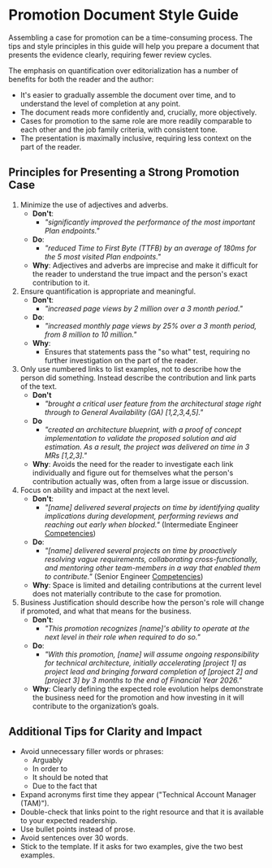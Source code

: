 # Promotion Document Style Guide

Assembling a case for promotion can be a time-consuming process. The tips and style principles in this guide will help you prepare a document that presents the evidence clearly, requiring fewer review cycles.

The emphasis on quantification over editorialization has a number of benefits for both the reader and the author:

- It's easier to gradually assemble the document over time, and to understand the level of completion at any point.
- The document reads more confidently and, crucially, more objectively.
- Cases for promotion to the same role are more readily comparable to each other and the job family criteria, with consistent tone.
- The presentation is maximally inclusive, requiring less context on the part of the reader.

## Principles for Presenting a Strong Promotion Case

1. Minimize the use of adjectives and adverbs.
   - **Don't**:
     - _"significantly improved the performance of the most important Plan endpoints."_
   - **Do**:
     - _"reduced Time to First Byte (TTFB) by an average of 180ms for the 5 most visited Plan endpoints."_
   - **Why**: Adjectives and adverbs are imprecise and make it difficult for the reader to understand the true impact and the person's exact contribution to it.
1. Ensure quantification is appropriate and meaningful.
   - **Don't**:
     - _"increased page views by 2 million over a 3 month period."_
   - **Do**:
     - _"increased monthly page views by 25% over a 3 month period, from 8 million to 10 million."_
   - **Why**:
     - Ensures that statements pass the "so what" test, requiring no further investigation on the part of the reader.
1. Only use numbered links to list examples, not to describe how the person did something. Instead describe the contribution and link parts of the text.
   - **Don't**
     - _"brought a critical user feature from the architectural stage right through to General Availability (GA) [1,2,3,4,5]."_
   - **Do**
     - _"created an architecture blueprint, with a proof of concept implementation to validate the proposed solution and aid estimation. As a result, the project was delivered on time in 3 MRs [1,2,3]."_
   - **Why**: Avoids the need for the reader to investigate each link individually and figure out for themselves what the person's contribution actually was, often from a large issue or discussion.
1. Focus on ability and impact at the next level.
   - **Don't**:
      - _"[name] delivered several projects on time by identifying quality implications during development, performing reviews and reaching out early when blocked."_ (Intermediate Engineer [Competencies](/handbook/engineering/careers/matrix/intermediate/))
   - **Do**:
      - _"[name] delivered several projects on time by proactively resolving vague requirements, collaborating cross-functionally, and mentoring other team-members in a way that enabled them to contribute."_ (Senior Engineer [Competencies](/handbook/engineering/careers/matrix/senior/))
   - **Why**: Space is limited and detailing contributions at the current level does not materially contribute to the case for promotion.
1. Business Justification should describe how the person's role will change if promoted, and what that means for the business.
   - **Don't**:
     - _"This promotion recognizes [name]'s ability to operate at the next level in their role when required to do so."_
   - **Do**:
     - _"With this promotion, [name] will assume ongoing responsibility for technical architecture, initially accelerating [project 1] as project lead and bringing forward completion of [project 2] and [project 3] by 3 months to the end of Financial Year 2026."_
   - **Why**: Clearly defining the expected role evolution helps demonstrate the business need for the promotion and how investing in it will contribute to the organization’s goals.

## Additional Tips for Clarity and Impact

- Avoid unnecessary filler words or phrases:
  - Arguably
  - In order to
  - It should be noted that
  - Due to the fact that
- Expand acronyms first time they appear ("Technical Account Manager (TAM)").
- Double-check that links point to the right resource and that it is available to your expected readership.
- Use bullet points instead of prose.
- Avoid sentences over 30 words.
- Stick to the template. If it asks for two examples, give the two best examples.
